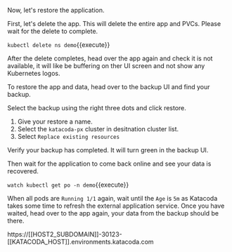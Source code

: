
Now, let's restore the application. 

First, let's delete the app. This will delete the entire app and PVCs. Please wait for the delete to complete.

`kubectl delete ns demo`{{execute}}

After the delete completes, head over the app again and check it is not available, it will like be buffering on ther UI screen and not show any Kubernetes logos.

To restore the app and data, head over to the backup UI and find your backup.

Select the backup using the right three dots and click restore.

1. Give your restore a name.
2. Select the `katacoda-px` cluster in desitnation cluster list.
3. Select `Replace existing resources`

Verify your backup has completed. It will turn green in the backup UI. 

Then wait for the application to come back online and see your data is recovered.

`watch kubectl get po -n demo`{{execute}}

When all pods are `Running 1/1` again, wait until the `Age` is `5m` as Katacoda takes some time to refresh the external application service.   Once you have waited, head over to the app again, your data from the backup should be there.

https://[[HOST2_SUBDOMAIN]]-30123-[[KATACODA_HOST]].environments.katacoda.com
